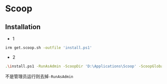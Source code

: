 # Scoop

## Installation

- 1

```sh
irm get.scoop.sh -outfile 'install.ps1'
```

- 2

```sh
.\install.ps1 -RunAsAdmin -ScoopDir 'D:\Applications\Scoop' -ScoopGlobalDir 'D:\GlobalScoopApps' -NoProxy
```

不是管理员运行则去掉`-RunAsAdmin`
